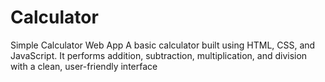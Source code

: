 # Calculator
Simple Calculator Web App A basic calculator built using HTML, CSS, and JavaScript. It performs addition, subtraction, multiplication, and division with a clean, user-friendly interface
